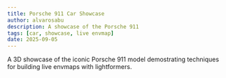 ```yaml
---
title: Porsche 911 Car Showcase
author: alvarosabu
description: A showcase of the Porsche 911
tags: [car, showcase, live envmap]
date: 2025-09-05
---
```


A 3D showcase of the iconic Porsche 911 model demostrating techniques for building live envmaps with lightformers.